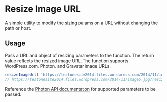# Resize Image URL

A simple utility to modify the sizing params on a URL without changing the path
or host.

## Usage

Pass a URL and object of resizing parameters to the function. The return value
reflects the resized image URL. The function supports WordPress.com, Photon,
and Gravatar image URLs.

```js
resizeImageUrl( 'https://testonesite2014.files.wordpress.com/2014/11/image5.jpg?w=1000', { resize: '500,500' } );
// https://testonesite2014.files.wordpress.com/2014/11/image5.jpg?resize=500%2C500
```

Reference the [Photon API documentation](https://developer.wordpress.com/docs/photon/api/)
for supported parameters to be passed.
